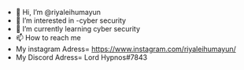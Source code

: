 - 👋 Hi, I’m @riyaleihumayun
- 👀 I’m interested in -cyber security
- 🌱 I’m currently learning cyber security
- 📫 How to reach me 
- My instagram Adress= https://www.instagram.com/riyaleihumayun/
- My Discord Adress= Lord Hypnos#7843
<!---
riyaleihumayun/riyaleihumayun is a ✨ special ✨ repository because its `README.md` (this file) appears on your GitHub profile.
You can click the Preview link to take a look at your changes.
--->
